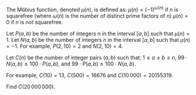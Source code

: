 The Möbius function, denoted $\mu(n)$, is defined as:
$\mu(n) = (-1)^{\omega(n)}$ if $n$ is squarefree (where $\omega(n)$ is the number of distinct prime factors of $n$)
$\mu(n) = 0$ if $n$ is not squarefree.

Let $P(a, b)$ be the number of integers $n$ in the interval $[a, b]$ such that $\mu(n) = 1$.
Let $N(a, b)$ be the number of integers $n$ in the interval $[a, b]$ such that $\mu(n) = -1$.
For example, $P(2,10) = 2$ and $N(2,10) = 4$.


Let $C(n)$ be the number of integer pairs $(a, b)$ such that:
 $1\le a \le b \le n$,
 $99 \cdot N(a, b) \le 100 \cdot P(a, b)$, and
 $99 \cdot P(a, b) \le 100 \cdot N(a, b)$.

For example, $C(10) = 13$, $C(500) = 16676$ and $C(10\,000) = 20155319$.


Find $C(20\,000\,000)$.